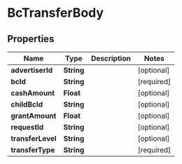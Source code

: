 # BcTransferBody

## Properties
Name | Type | Description | Notes
------------ | ------------- | ------------- | -------------
**advertiserId** | **String** |  |  [optional]
**bcId** | **String** |  |[required]  
**cashAmount** | **Float** |  |  [optional]
**childBcId** | **String** |  |  [optional]
**grantAmount** | **Float** |  |  [optional]
**requestId** | **String** |  |  [optional]
**transferLevel** | **String** |  |  [optional]
**transferType** | **String** |  |[required]  
